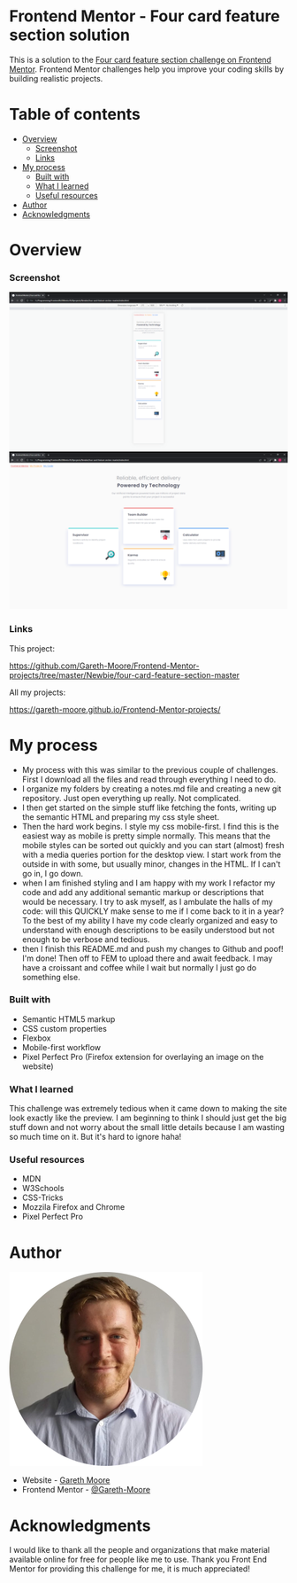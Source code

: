 # Frontend Mentor - Four card feature section solution

This is a solution to the [Four card feature section challenge on Frontend Mentor](https://www.frontendmentor.io/challenges/four-card-feature-section-weK1eFYK). Frontend Mentor challenges help you improve your coding skills by building realistic projects.

# Table of contents

- [Overview](#overview)
  - [Screenshot](#screenshot)
  - [Links](#links)
- [My process](#my-process)
  - [Built with](#built-with)
  - [What I learned](#what-i-learned)
  - [Useful resources](#useful-resources)
- [Author](#author)
- [Acknowledgments](#acknowledgments)

# Overview

### Screenshot

![Mobile View](./mobileview.png)
![Desktop View](./desktopview.png)

### Links

This project:

https://github.com/Gareth-Moore/Frontend-Mentor-projects/tree/master/Newbie/four-card-feature-section-master

All my projects:

https://gareth-moore.github.io/Frontend-Mentor-projects/





# My process

- My process with this was similar to the previous couple of challenges. First I download all the files and read through everything I need to do.
- I organize my folders by creating a notes.md file and creating a new git repository. Just open everything up really. Not complicated.
- I then get started on the simple stuff like fetching the fonts, writing up the semantic HTML and preparing my css style sheet.
- Then the hard work begins. I style my css mobile-first. I find this is the easiest way as mobile is pretty simple normally. This means that the mobile styles can be sorted out quickly and you can start (almost) fresh with a media queries portion for the desktop view. I start work from the outside in with some, but usually minor, changes in the HTML. If I can't go in, I go down.
- when I am finished styling and I am happy with my work I refactor my code and add any additional semantic markup or descriptions that would be necessary. I try to ask myself, as I ambulate the halls of my code: will this QUICKLY make sense to me if I come back to it in a year? To the best of my ability I have my code clearly organized and easy to understand with enough descriptions to be easily understood but not enough to be verbose and tedious.
- then I finish this README.md and push my changes to Github and poof! I'm done! Then off to FEM to upload there and await feedback. I may have a croissant and coffee while I wait but normally I just go do something else.

### Built with

- Semantic HTML5 markup
- CSS custom properties
- Flexbox
- Mobile-first workflow
- Pixel Perfect Pro (Firefox extension for overlaying an image on the website)

### What I learned

This challenge was extremely tedious when it came down to making the site look exactly like the preview. I am beginning to think I should just get the big stuff down and not worry about the small little details because I am wasting so much time on it. But it's hard to ignore haha!

### Useful resources

- MDN
- W3Schools
- CSS-Tricks
- Mozzila Firefox and Chrome
- Pixel Perfect Pro

# Author

![](../../profilepicture.png)

- Website - [Gareth Moore](https://gareth-moore.github.io/Frontend-Mentor-projects/)
- Frontend Mentor - [@Gareth-Moore](https://www.frontendmentor.io/profile/Gareth-Moore)

# Acknowledgments

I would like to thank all the people and organizations that make material available online for free for people like me to use. Thank you Front End Mentor for providing this challenge for me, it is much appreciated!
